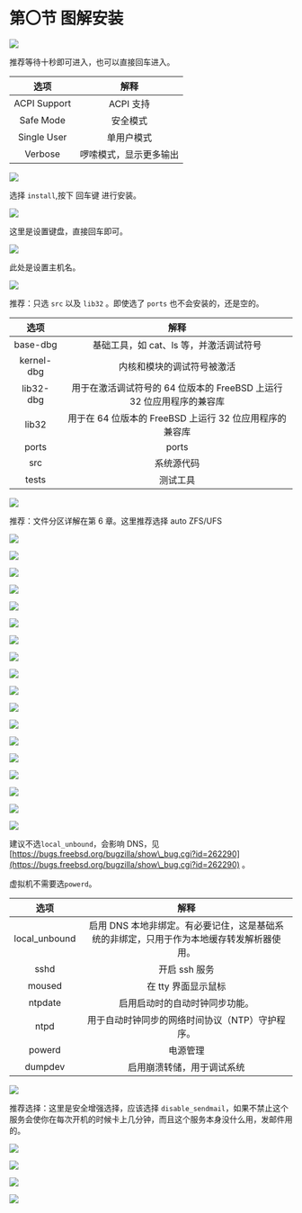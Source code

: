 # 第〇节 图解安装

![](<../.gitbook/assets/安装1 (1).png>)

推荐等待十秒即可进入，也可以直接回车进入。

|      选项      |      解释     |
| :----------: | :---------: |
| ACPI Support |   ACPI 支持   |
|   Safe Mode  |     安全模式    |
|  Single User |    单用户模式    |
|    Verbose   | 啰嗦模式，显示更多输出 |

![](<../.gitbook/assets/安装2 (1).png>)

选择 `install`,按下 回车键 进行安装。

![](<../.gitbook/assets/安装3 (1).png>)

这里是设置键盘，直接回车即可。

![](<../.gitbook/assets/安装4 (1).png>)

此处是设置主机名。

![](<../.gitbook/assets/安装5 (1).png>)

推荐：只选 `src` 以及 `lib32` 。即使选了 `ports` 也不会安装的，还是空的。

|     选项     |                      解释                     |
| :--------: | :-----------------------------------------: |
|  base-dbg  |           基础工具，如 cat、ls 等，并激活调试符号           |
| kernel-dbg |                内核和模块的调试符号被激活                |
|  lib32-dbg | 用于在激活调试符号的 64 位版本的 FreeBSD 上运行 32 位应用程序的兼容库 |
|    lib32   |     用于在 64 位版本的 FreeBSD 上运行 32 位应用程序的兼容库    |
|    ports   |                    ports                    |
|     src    |                    系统源代码                    |
|    tests   |                     测试工具                    |

![](<../.gitbook/assets/安装6 (1).png>)

推荐：文件分区详解在第 6 章。这里推荐选择 auto ZFS/UFS

![](<../.gitbook/assets/安装7 (1).png>)

![](<../.gitbook/assets/安装8 (1).png>)

![](<../.gitbook/assets/安装9 (1).png>)

![](<../.gitbook/assets/安装10 (1).png>)

![](<../.gitbook/assets/安装11 (1).png>)

![](<../.gitbook/assets/安装12 (1).png>)

![](<../.gitbook/assets/安装13 (1).png>)

![](<../.gitbook/assets/安装14 (1).png>)

![](<../.gitbook/assets/安装15 (1).png>)

![](<../.gitbook/assets/安装16 (1).png>)

![](<../.gitbook/assets/安装17 (1).png>)

![](<../.gitbook/assets/安装18 (1).png>)

![](<../.gitbook/assets/安装19 (1).png>)

![](<../.gitbook/assets/安装20 (1).png>)

![](<../.gitbook/assets/安装21 (1).png>)

![](<../.gitbook/assets/安装22 (1).png>)

![](<../.gitbook/assets/安装23 (1).png>)

![](../.gitbook/assets/安装24-修.png)

建议不选`local_unbound`，会影响 DNS，见 [https://bugs.freebsd.org/bugzilla/show\_bug.cgi?id=262290](https://bugs.freebsd.org/bugzilla/show\_bug.cgi?id=262290) 。

虚拟机不需要选`powerd`。

|       选项       |                        解释                       |
| :------------: | :---------------------------------------------: |
| local\_unbound | 启用 DNS 本地非绑定。有必要记住，这是基础系统的非绑定，只用于作为本地缓存转发解析器使用。 |
|      sshd      |                    开启 ssh 服务                    |
|     moused     |                   在 tty 界面显示鼠标                  |
|     ntpdate    |                 启用启动时的自动时钟同步功能。                 |
|      ntpd      |            用于自动时钟同步的网络时间协议（NTP）守护程序。            |
|     powerd     |                       电源管理                      |
|     dumpdev    |                  启用崩溃转储，用于调试系统                  |

![](<../.gitbook/assets/安装25 (1).png>)

推荐选择：这里是安全增强选择，应该选择 `disable_sendmail`，如果不禁止这个服务会使你在每次开机的时候卡上几分钟，而且这个服务本身没什么用，发邮件用的。

![](<../.gitbook/assets/安装26 (1).png>)

![](<../.gitbook/assets/安装27 (1).png>)

![](<../.gitbook/assets/安装28 (1).png>)

![](<../.gitbook/assets/安装29 (1).png>)
